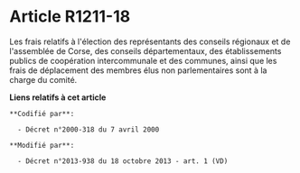 # Article R1211-18

Les frais relatifs à l'élection des représentants des conseils régionaux et de l'assemblée de Corse, des conseils
départementaux, des établissements publics de coopération intercommunale et des communes, ainsi que les frais de déplacement
des membres élus non parlementaires sont à la charge du comité.

**Liens relatifs à cet article**

	**Codifié par**:

	  - Décret n°2000-318 du 7 avril 2000

	**Modifié par**:

	  - Décret n°2013-938 du 18 octobre 2013 - art. 1 (VD)
